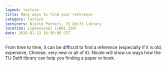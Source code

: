 ```yaml
---
layout: lecture
title: Many ways to find your reference
category: lecture
lecturers: Nicole Potters, TU Delft Library
location: Lipkenszaal (LB01.150)
date: 2015-01-22 16:30:00 CET
---
```


From time to time, it can be difficult to find a reference (especially if it is old, expensive, Chinese, very new or all of it). Nicole will show us ways how the TU Delft library can help you finding a paper or book.
